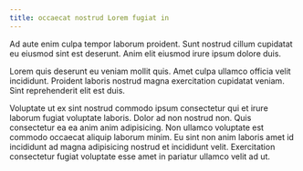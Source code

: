 ```yaml
---
title: occaecat nostrud Lorem fugiat in
---
```


Ad aute enim culpa tempor laborum proident. Sunt nostrud cillum cupidatat eu eiusmod sint est deserunt. Anim elit eiusmod irure ipsum dolore duis.

Lorem quis deserunt eu veniam mollit quis. Amet culpa ullamco officia velit incididunt. Proident laboris nostrud magna exercitation cupidatat veniam. Sint reprehenderit elit est duis.

Voluptate ut ex sint nostrud commodo ipsum consectetur qui et irure laborum fugiat voluptate laboris. Dolor ad non nostrud non. Quis consectetur ea ea anim anim adipisicing. Non ullamco voluptate est commodo occaecat aliquip laborum minim. Eu sint non anim laboris amet id incididunt ad magna adipisicing nostrud et incididunt velit. Exercitation consectetur fugiat voluptate esse amet in pariatur ullamco velit ad ut.